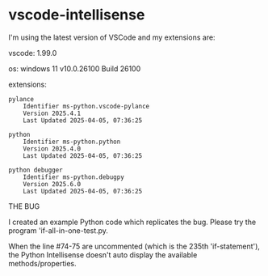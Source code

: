 # vscode-intellisense

I'm using the latest version of VSCode and my extensions are:

vscode: 1.99.0

os: windows 11   v10.0.26100 Build 26100

extensions:

    pylance
        Identifier ms-python.vscode-pylance
        Version 2025.4.1
        Last Updated 2025-04-05, 07:36:25
    
    python
        Identifier ms-python.python
        Version 2025.4.0
        Last Updated 2025-04-05, 07:36:25
    
    python debugger
        Identifier ms-python.debugpy
        Version 2025.6.0
        Last Updated 2025-04-05, 07:36:25
        
THE BUG

I created an example Python code which replicates the bug.  Please try the program 'if-all-in-one-test.py.

When the line #74-75 are uncommented (which is the 235th 'if-statement'), the Python Intellisense doesn't auto display the available methods/properties.

